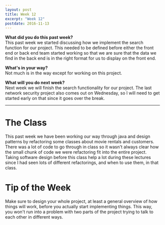 ```yaml
---
layout: post
title: Week 12
excerpt: "Week 12"
postdate: 2016-11-13
---
```


**What did you do this past week?**  
This past week we started discussing how we implement the search function for our project. This needed to be defined before either the front end or back end team started working so that we are sure that the data we find in the back end is in the right format for us to display on the front end.

**What's in your way?**  
Not much is in the way except for working on this project.

**What will you do next week?**  
Next week we will finish the search functionality for our project. The last network security project also comes out on Wednesday, so I will need to get started early on that since it goes over the break.

***

# The Class  
This past week we have been working our way through java and design patterns by refactoring some classes about movie rentals and customers. There was a lot of code to go through in class so it wasn't always clear how the small chunk of code we were refactoring fit into the entire project. Taking software design before this class help a lot during these lectures since I had seen lots of different refactorings, and when to use them, in that class. 

# Tip of the Week  
Make sure to design your whole project, at least a general overview of how things will work, before you actually start implementing things. This way, you won't run into a problem with two parts of the project trying to talk to each other in different ways.
